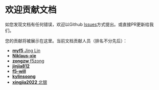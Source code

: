 # 欢迎贡献文档

如您发现文档有任何错误，欢迎以Github [Issues](https://github.com/f5se/cis-c-docs/issues)方式提出。或直接PR更新给我们。

您的贡献将被展示在这里。当前文档贡献人员（排名不分先后）：

- [**myf5** Jing Lin](https://github.com/myf5)
- [**Niklaus-xie**](https://github.com/Niklaus-xie)
- [**zongzw** f5zong](https://github.com/zongzw)
- [**jinjia812**](https://github.com/jinjia812)
- [**f5-will**](https://github.com/f5-will)
- [**kylinsoong**](https://github.com/kylinsoong)
- [**xingjia2022** 北银](https://github.com/xingjia2022)
